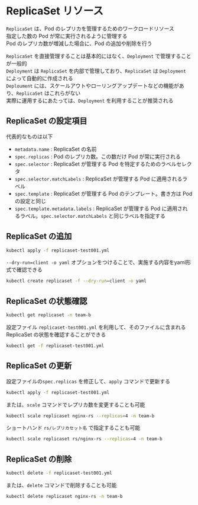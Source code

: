 # ReplicaSet リソース

`ReplicaSet` は、Pod のレプリカを管理するためのワークロードリソース  
指定した数の Pod が常に実行されるように管理する  
Pod のレプリカ数が増減した場合に、Pod の追加や削除を行う

`ReplicaSet` を直接管理することは基本的にはなく、`Deployment` で管理することが一般的  
`Deployment` は `ReplicaSet` を内部で管理しており、`ReplicaSet` は `Deployment` によって自動的に作成される  
`Deploument` には、スケールアウトやローリングアップデートなどの機能があり、`ReplicaSet` はこれらがない  
実際に運用するにあたっては、`Deployment` を利用することが推奨される

## ReplicaSet の設定項目

代表的なものは以下

- `metadata.name` : ReplicaSet の名前
- `spec.replicas` : Pod のレプリカ数。この数だけ Pod が常に実行される
- `spec.selector` : ReplicaSet が管理する Pod を特定するためのラベルセレクタ
- `spec.selector.matchLabels` : ReplicaSet が管理する Pod に適用されるラベル
- `spec.template` : ReplicaSet が管理する Pod のテンプレート。書き方は Pod の設定と同じ
- `spec.template.metadata.labels` : ReplicaSet が管理する Pod に適用されるラベル。`spec.selector.matchLabels` と同じラベルを指定する

## ReplicaSet の追加

```bash
kubectl apply -f replicaset-test001.yml
```

`--dry-run=client -o yaml` オプションをつけることで、実施する内容をyaml形式で確認できる

```bash
kubectl create replicaset -f --dry-run=client -o yaml
```

## ReplicaSet の状態確認

```bash
kubectl get replicaset -n team-b
```

設定ファイル `replicaset-test001.yml` を利用して、そのファイルに含まれる ReplicaSet の状態を確認することができる

```bash
kubectl get -f replicaset-test001.yml
```

## ReplicaSet の更新

設定ファイルの`spec.replicas` を修正して、`apply` コマンドで更新する

```bash
kubectl apply -f replicaset-test001.yml
```

または、`scale` コマンドでレプリカ数を変更することも可能

```bash
kubectl scale replicaset nginx-rs --replicas=4 -n team-b
```

ショートハンド `rs/レプリカセット名` で指定することも可能

```bash
kubectl scale replicaset rs/nginx-rs --replicas=4 -n team-b
```

## ReplicaSet の削除

```bash
kubectl delete -f replicaset-test001.yml
```

または、`delete` コマンドで削除することも可能

```bash
kubectl delete replicaset nginx-rs -n team-b
```
